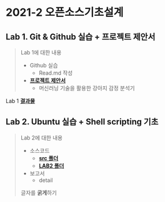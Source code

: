 # 2021-2 오픈소스기초설계
## Lab 1. Git & Github 실습 + 프로젝트 제안서
> Lab 1에 대한 내용
> * Github 실습
>   - Read.md 작성
> * [**프로젝트 제안서**](https://github.com/KIMS0YOUNG/2021-2-OSS/blob/main/doc/%5B(%EA%B0%80)%2C%208%ED%8C%80%2C%2020170955%5D%20%EB%A8%B8%EC%8B%A0%EB%9F%AC%EB%8B%9D%20%EA%B8%B0%EC%88%A0%EC%9D%84%20%ED%99%9C%EC%9A%A9%ED%95%9C%20%EA%B0%95%EC%95%84%EC%A7%80%20%EC%96%BC%EA%B5%B4%20%EA%B0%90%EC%A0%95%20%EB%B6%84%EC%84%9D%20%ED%94%84%EB%A1%9C%EA%B7%B8%EB%9E%A8.docx)
>   - 머신러닝 기술을 활용한 강아지 감정 분석기

Lab 1 [**결과물**](https://github.com/KIMS0YOUNG/2021-2-OSS)

## Lab 2. Ubuntu 실습 + Shell scripting 기초
> Lab 2에 대한 내용
> * 소스코드
>   - [**src 폴더**](https://github.com/KIMS0YOUNG/2021-2-OSS/tree/main/src/Lab2)
>   - [**LAB2 폴더**](https://github.com/KIMS0YOUNG/2021-2-OSS/tree/main/LAB2%20_Ubuntu%EC%8B%A4%EC%8A%B5_ShellScripting%EA%B8%B0%EC%B4%88/src)
> * 보고서
>   - detail
>   
> 글자를 **굵게**하기
